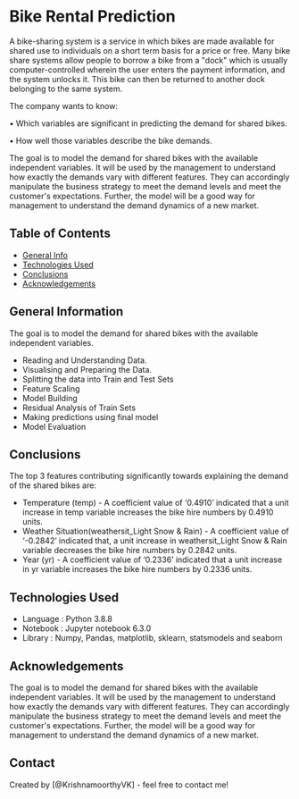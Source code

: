 # Bike Rental Prediction

A bike-sharing system is a service in which bikes are made available for shared use to individuals on a short term basis for a price or free. 
Many bike share systems allow people to borrow a bike from a "dock" which is usually computer-controlled wherein the user enters the payment information, 
and the system unlocks it. This bike can then be returned to another dock belonging to the same system.

The company wants to know:

• Which variables are significant in predicting the demand for shared bikes.

• How well those variables describe the bike demands.

The goal is to model the demand for shared bikes with the available independent variables.
It will be used by the management to understand how exactly the demands vary with different features. 
They can accordingly manipulate the business strategy to meet the demand levels and meet the customer's expectations. 
Further, the model will be a good way for management to understand the demand dynamics of a new market. 


## Table of Contents
* [General Info](#general-information)
* [Technologies Used](#technologies-used)
* [Conclusions](#conclusions)
* [Acknowledgements](#acknowledgements)

## General Information
The goal is to model the demand for shared bikes with the available independent variables.

- Reading and Understanding Data.
- Visualising and Preparing the Data.
- Splitting the data into Train and Test Sets
- Feature Scaling
- Model Building
- Residual Analysis of Train Sets
- Making predictions using final model
- Model Evaluation

## Conclusions

The top 3 features contributing significantly towards explaining the demand of the shared bikes are:
 
- Temperature (temp) - A coefficient value of ‘0.4910’ indicated that a unit increase in temp variable increases the bike hire numbers by 0.4910 units.
- Weather Situation(weathersit_Light Snow & Rain) - A coefficient value of ‘-0.2842’ indicated that, a unit increase in weathersit_Light Snow & Rain variable decreases the bike hire numbers by 0.2842 units.
- Year (yr) - A coefficient value of ‘0.2336’ indicated that a unit increase in yr variable increases the bike hire numbers by 0.2336 units.


<!-- You don't have to answer all the questions - just the ones relevant to your project. -->


## Technologies Used
- Language : Python 3.8.8
- Notebook : Jupyter notebook 6.3.0
- Library  : Numpy, Pandas, matplotlib, sklearn, statsmodels and seaborn

## Acknowledgements
The goal is to model the demand for shared bikes with the available independent variables. 
It will be used by the management to understand how exactly the demands vary with different features. 
They can accordingly manipulate the business strategy to meet the demand levels and meet the customer's expectations. 
Further, the model will be a good way for management to understand the demand dynamics of a new market. 

## Contact
Created by [@KrishnamoorthyVK] - feel free to contact me!
